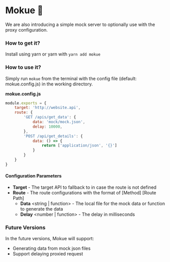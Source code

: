 # Mokue 🍰

We are also introducing a simple mock server to optionally use with the proxy configuration.


### How to get it?

Install using yarn or yarn with `yarn add mokue`

### How to use it?

Simply run `mokue` from the terminal with the config file (default: mokue.config.js) in the working directory.

**mokue.config.js**

```javascript
module.exports = {
    target: 'http://website.api',
    route: {
        'GET /apis/get_data': {
            data: 'mock/mock.json',
            delay: 10000,
        },
        'POST /api/get_details': {
            data: () => {
                return ['application/json', '{}']
            }
        }
    }
}
```



#### Configuration Parameters

- **Target** - The target API to fallback to in case the route is not defined 
- **Route** - The route configurations with the format of [Method] [Route Path]
  - **Data** <string | function> - The local file for the mock data or function to generate the data
  - **Delay** <number | function> - The delay in milliseconds



### Future Versions

In the future versions, Mokue will support: 

- Generating data from mock json files
- Support delaying proxied request
